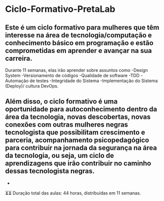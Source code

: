 # Ciclo-Formativo-PretaLab
Este é um ciclo formativo para mulheres que têm interesse na área de tecnologia/computação e conhecimento básico em programação e estão comprometidas em aprender e avançar na sua carreira.
-
Durante 11 semanas, elas irão aprender sobre assuntos como 
-Design System
-Versionamento de códigos
-Qualidade de software
-TDD
-Automação de testes 
-Integridade do Sistema
-Implementação do Sistema (Deploy)/ cultura DevOps.

Além disso, o ciclo formativo é uma oportunidade para autoconhecimento dentro da área da tecnologia, novas descobertas, novas conexões com outras mulheres negras tecnologista que possibilitam crescimento e parceria, acompanhamento psicopedagógico para contribuir na jornada da segurança na área da tecnologia, ou seja, um ciclo de aprendizagens que irão contribuir no caminho dessas tecnologista negras.  
-

-
⏳⏳ Duração total das aulas: 44 horas, distribuídas em 11 semanas.
